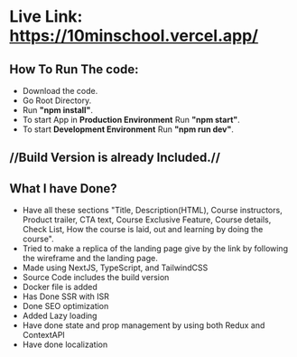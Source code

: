 # Live Link: https://10minschool.vercel.app/

## How To Run The code:

- Download the code.
- Go Root Directory.
- Run **"npm install"**.
- To start App in **Production Environment** Run **"npm start"**.
- To start **Development Environment** Run **"npm run dev"**.

## //Build Version is already Included.//

## What I have Done?

- Have all these sections "Title, Description(HTML), Course instructors, Product trailer, CTA text, Course Exclusive Feature, Course details, Check List, How the course is laid, out and learning by doing the course".
- Tried to make a replica of the landing page give by the link by following the wireframe and the landing page.
- Made using NextJS, TypeScript, and TailwindCSS
- Source Code includes the build version
- Docker file is added
- Has Done SSR with ISR
- Done SEO optimization
- Added Lazy loading
- Have done state and prop management by using both Redux and ContextAPI
- Have done localization
